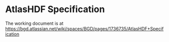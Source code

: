 # AtlasHDF Specification

The working document is at
https://bgd.atlassian.net/wiki/spaces/BGD/pages/1736735/AtlasHDF+Specification